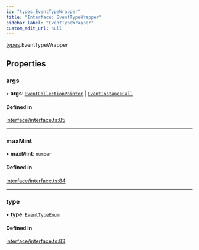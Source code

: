 ```yaml
---
id: "types.EventTypeWrapper"
title: "Interface: EventTypeWrapper"
sidebar_label: "EventTypeWrapper"
custom_edit_url: null
---
```


[types](../namespaces/types.md).EventTypeWrapper

## Properties

### args

• **args**: [`EventCollectionPointer`](types.EventCollectionPointer.md) \| [`EventInstanceCall`](types.EventInstanceCall.md)

#### Defined in

[interface/interface.ts:85](https://github.com/CityOfZion/isengard/blob/87233a5/sdk/src/interface/interface.ts#L85)

___

### maxMint

• **maxMint**: `number`

#### Defined in

[interface/interface.ts:84](https://github.com/CityOfZion/isengard/blob/87233a5/sdk/src/interface/interface.ts#L84)

___

### type

• **type**: [`EventTypeEnum`](../enums/types.EventTypeEnum.md)

#### Defined in

[interface/interface.ts:83](https://github.com/CityOfZion/isengard/blob/87233a5/sdk/src/interface/interface.ts#L83)
